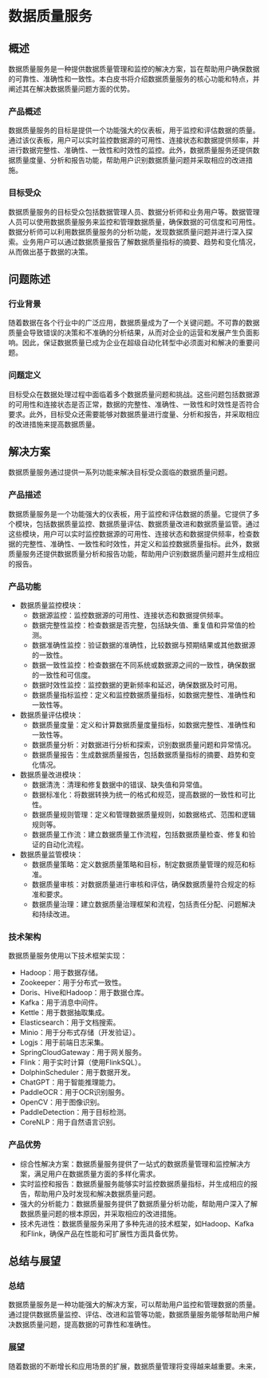 # 数据质量服务

## 概述
数据质量服务是一种提供数据质量管理和监控的解决方案，旨在帮助用户确保数据的可靠性、准确性和一致性。本白皮书将介绍数据质量服务的核心功能和特点，并阐述其在解决数据质量问题方面的优势。

### 产品概述
数据质量服务的目标是提供一个功能强大的仪表板，用于监控和评估数据的质量。通过该仪表板，用户可以实时监控数据源的可用性、连接状态和数据提供频率，并进行数据完整性、准确性、一致性和时效性的监控。此外，数据质量服务还提供数据质量度量、分析和报告功能，帮助用户识别数据质量问题并采取相应的改进措施。

### 目标受众
数据质量服务的目标受众包括数据管理人员、数据分析师和业务用户等。数据管理人员可以使用数据质量服务来监控和管理数据质量，确保数据的可信度和可用性。数据分析师可以利用数据质量服务的分析功能，发现数据质量问题并进行深入探索。业务用户可以通过数据质量报告了解数据质量指标的摘要、趋势和变化情况，从而做出基于数据的决策。

## 问题陈述

### 行业背景
随着数据在各个行业中的广泛应用，数据质量成为了一个关键问题。不可靠的数据质量会导致错误的决策和不准确的分析结果，从而对企业的运营和发展产生负面影响。因此，保证数据质量已成为企业在超级自动化转型中必须面对和解决的重要问题。

### 问题定义
目标受众在数据处理过程中面临着多个数据质量问题和挑战。这些问题包括数据源的可用性和连接状态是否正常，数据的完整性、准确性、一致性和时效性是否符合要求。此外，目标受众还需要能够对数据质量进行度量、分析和报告，并采取相应的改进措施来提高数据质量。

## 解决方案

数据质量服务通过提供一系列功能来解决目标受众面临的数据质量问题。

### 产品描述
数据质量服务是一个功能强大的仪表板，用于监控和评估数据的质量。它提供了多个模块，包括数据质量监控、数据质量评估、数据质量改进和数据质量监管。通过这些模块，用户可以实时监控数据源的可用性、连接状态和数据提供频率，检查数据的完整性、准确性、一致性和时效性，并定义和监控数据质量指标。此外，数据质量服务还提供数据质量分析和报告功能，帮助用户识别数据质量问题并生成相应的报告。

### 产品功能
- 数据质量监控模块：
  - 数据源监控：监控数据源的可用性、连接状态和数据提供频率。
  - 数据完整性监控：检查数据是否完整，包括缺失值、重复值和异常值的检测。
  - 数据准确性监控：验证数据的准确性，比较数据与预期结果或其他数据源的一致性。
  - 数据一致性监控：检查数据在不同系统或数据源之间的一致性，确保数据的一致性和可信度。
  - 数据时效性监控：监控数据的更新频率和延迟，确保数据及时可用。
  - 数据质量指标监控：定义和监控数据质量指标，如数据完整性、准确性和一致性等。
- 数据质量评估模块：
  - 数据质量度量：定义和计算数据质量度量指标，如数据完整性、准确性和一致性等。
  - 数据质量分析：对数据进行分析和探索，识别数据质量问题和异常情况。
  - 数据质量报告：生成数据质量报告，包括数据质量指标的摘要、趋势和变化情况。
- 数据质量改进模块：
  - 数据清洗：清理和修复数据中的错误、缺失值和异常值。
  - 数据标准化：将数据转换为统一的格式和规范，提高数据的一致性和可比性。
  - 数据质量规则管理：定义和管理数据质量规则，如数据格式、范围和逻辑规则等。
  - 数据质量工作流：建立数据质量工作流程，包括数据质量检查、修复和验证的自动化流程。
- 数据质量监管模块：
  - 数据质量策略：定义数据质量策略和目标，制定数据质量管理的规范和标准。
  - 数据质量审核：对数据质量进行审核和评估，确保数据质量符合规定的标准和要求。
  - 数据质量治理：建立数据质量治理框架和流程，包括责任分配、问题解决和持续改进。

### 技术架构
数据质量服务使用以下技术框架实现：
- Hadoop：用于数据存储。
- Zookeeper：用于分布式一致性。
- Doris、Hive和Hadoop：用于数据仓库。
- Kafka：用于消息中间件。
- Kettle：用于数据抽取集成。
- Elasticsearch：用于文档搜索。
- Minio：用于分布式存储（开发验证）。
- Logjs：用于前端日志采集。
- SpringCloudGateway：用于网关服务。
- Flink：用于实时计算（使用FlinkSQL）。
- DolphinScheduler：用于数据开发。
- ChatGPT：用于智能推理能力。
- PaddleOCR：用于OCR识别服务。
- OpenCV：用于图像识别。
- PaddleDetection：用于目标检测。
- CoreNLP：用于自然语言识别。

### 产品优势
- 综合性解决方案：数据质量服务提供了一站式的数据质量管理和监控解决方案，满足用户在数据质量方面的多样化需求。
- 实时监控和报告：数据质量服务能够实时监控数据质量指标，并生成相应的报告，帮助用户及时发现和解决数据质量问题。
- 强大的分析能力：数据质量服务提供了数据质量分析功能，帮助用户深入了解数据质量问题的根本原因，并采取相应的改进措施。
- 技术先进性：数据质量服务采用了多种先进的技术框架，如Hadoop、Kafka和Flink，确保产品在性能和可扩展性方面具备优势。

## 总结与展望

### 总结
数据质量服务是一种功能强大的解决方案，可以帮助用户监控和管理数据的质量。通过提供数据质量监控、评估、改进和监管等功能，数据质量服务能够帮助用户解决数据质量问题，提高数据的可靠性和准确性。

### 展望
随着数据的不断增长和应用场景的扩展，数据质量管理将变得越来越重要。未来，